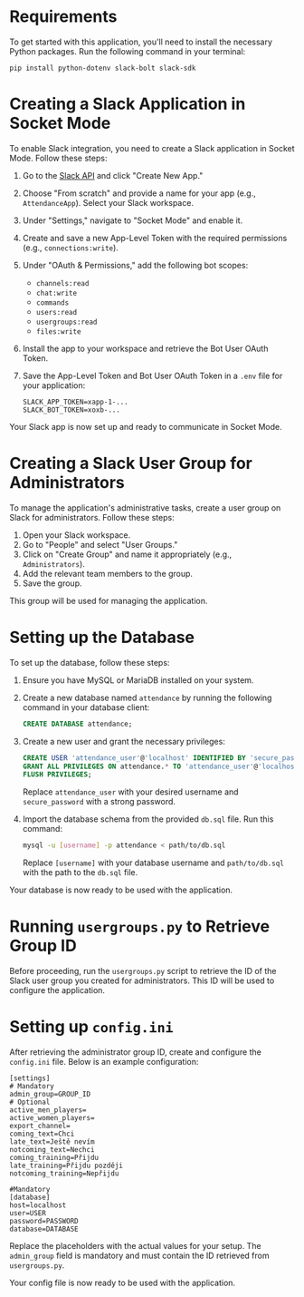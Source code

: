 # Requirements

To get started with this application, you'll need to install the necessary Python packages. Run the following command in your terminal:

```
pip install python-dotenv slack-bolt slack-sdk
```

# Creating a Slack Application in Socket Mode

To enable Slack integration, you need to create a Slack application in Socket Mode. Follow these steps:

1. Go to the [Slack API](https://api.slack.com/apps) and click "Create New App."
2. Choose "From scratch" and provide a name for your app (e.g., `AttendanceApp`). Select your Slack workspace.
3. Under "Settings," navigate to "Socket Mode" and enable it.
4. Create and save a new App-Level Token with the required permissions (e.g., `connections:write`).
5. Under "OAuth & Permissions," add the following bot scopes:
	- `channels:read`
	- `chat:write`
	- `commands`
	- `users:read`
	- `usergroups:read`
	- `files:write`
1. Install the app to your workspace and retrieve the Bot User OAuth Token.
2. Save the App-Level Token and Bot User OAuth Token in a `.env` file for your application:
    
    ```env
    SLACK_APP_TOKEN=xapp-1-...
    SLACK_BOT_TOKEN=xoxb-...
    ```
    

Your Slack app is now set up and ready to communicate in Socket Mode.

# Creating a Slack User Group for Administrators

To manage the application's administrative tasks, create a user group on Slack for administrators. Follow these steps:

1. Open your Slack workspace.
2. Go to "People" and select "User Groups."
3. Click on "Create Group" and name it appropriately (e.g., `Administrators`).
4. Add the relevant team members to the group.
5. Save the group.

This group will be used for managing the application.

# Setting up the Database

To set up the database, follow these steps:

1. Ensure you have MySQL or MariaDB installed on your system.
    
2. Create a new database named `attendance` by running the following command in your database client:
    
    ```sql
    CREATE DATABASE attendance;
    ```
    
3. Create a new user and grant the necessary privileges:
    
    ```sql
    CREATE USER 'attendance_user'@'localhost' IDENTIFIED BY 'secure_password';
    GRANT ALL PRIVILEGES ON attendance.* TO 'attendance_user'@'localhost';
    FLUSH PRIVILEGES;
    ```
    
    Replace `attendance_user` with your desired username and `secure_password` with a strong password.
    
4. Import the database schema from the provided `db.sql` file. Run this command:
    
    ```bash
    mysql -u [username] -p attendance < path/to/db.sql
    ```
    
    Replace `[username]` with your database username and `path/to/db.sql` with the path to the `db.sql` file.
    

Your database is now ready to be used with the application.

# Running `usergroups.py` to Retrieve Group ID

Before proceeding, run the `usergroups.py` script to retrieve the ID of the Slack user group you created for administrators. This ID will be used to configure the application.

# Setting up `config.ini`

After retrieving the administrator group ID, create and configure the `config.ini` file. Below is an example configuration:

```
[settings]
# Mandatory
admin_group=GROUP_ID
# Optional
active_men_players=
active_women_players=
export_channel=
coming_text=Chci
late_text=Ještě nevím
notcoming_text=Nechci
coming_training=Přijdu
late_training=Přijdu později
notcoming_training=Nepřijdu

#Mandatory
[database]
host=localhost
user=USER
password=PASSWORD
database=DATABASE
```

Replace the placeholders with the actual values for your setup. The `admin_group` field is mandatory and must contain the ID retrieved from `usergroups.py`.

Your config file is now ready to be used with the application.
